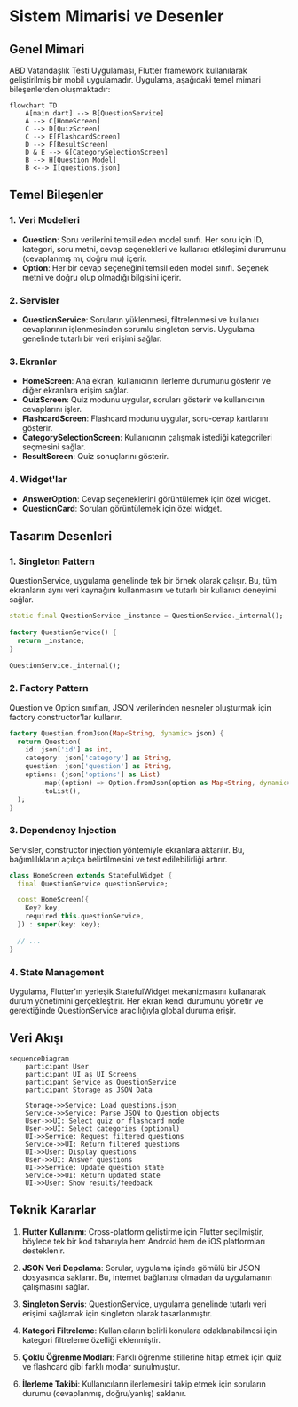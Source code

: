 # Sistem Mimarisi ve Desenler

## Genel Mimari

ABD Vatandaşlık Testi Uygulaması, Flutter framework kullanılarak geliştirilmiş bir mobil uygulamadır. Uygulama, aşağıdaki temel mimari bileşenlerden oluşmaktadır:

```mermaid
flowchart TD
    A[main.dart] --> B[QuestionService]
    A --> C[HomeScreen]
    C --> D[QuizScreen]
    C --> E[FlashcardScreen]
    D --> F[ResultScreen]
    D & E --> G[CategorySelectionScreen]
    B --> H[Question Model]
    B <--> I[questions.json]
```

## Temel Bileşenler

### 1. Veri Modelleri

- **Question**: Soru verilerini temsil eden model sınıfı. Her soru için ID, kategori, soru metni, cevap seçenekleri ve kullanıcı etkileşimi durumunu (cevaplanmış mı, doğru mu) içerir.
- **Option**: Her bir cevap seçeneğini temsil eden model sınıfı. Seçenek metni ve doğru olup olmadığı bilgisini içerir.

### 2. Servisler

- **QuestionService**: Soruların yüklenmesi, filtrelenmesi ve kullanıcı cevaplarının işlenmesinden sorumlu singleton servis. Uygulama genelinde tutarlı bir veri erişimi sağlar.

### 3. Ekranlar

- **HomeScreen**: Ana ekran, kullanıcının ilerleme durumunu gösterir ve diğer ekranlara erişim sağlar.
- **QuizScreen**: Quiz modunu uygular, soruları gösterir ve kullanıcının cevaplarını işler.
- **FlashcardScreen**: Flashcard modunu uygular, soru-cevap kartlarını gösterir.
- **CategorySelectionScreen**: Kullanıcının çalışmak istediği kategorileri seçmesini sağlar.
- **ResultScreen**: Quiz sonuçlarını gösterir.

### 4. Widget'lar

- **AnswerOption**: Cevap seçeneklerini görüntülemek için özel widget.
- **QuestionCard**: Soruları görüntülemek için özel widget.

## Tasarım Desenleri

### 1. Singleton Pattern

QuestionService, uygulama genelinde tek bir örnek olarak çalışır. Bu, tüm ekranların aynı veri kaynağını kullanmasını ve tutarlı bir kullanıcı deneyimi sağlar.

```dart
static final QuestionService _instance = QuestionService._internal();
  
factory QuestionService() {
  return _instance;
}
  
QuestionService._internal();
```

### 2. Factory Pattern

Question ve Option sınıfları, JSON verilerinden nesneler oluşturmak için factory constructor'lar kullanır.

```dart
factory Question.fromJson(Map<String, dynamic> json) {
  return Question(
    id: json['id'] as int,
    category: json['category'] as String,
    question: json['question'] as String,
    options: (json['options'] as List)
        .map((option) => Option.fromJson(option as Map<String, dynamic>))
        .toList(),
  );
}
```

### 3. Dependency Injection

Servisler, constructor injection yöntemiyle ekranlara aktarılır. Bu, bağımlılıkların açıkça belirtilmesini ve test edilebilirliği artırır.

```dart
class HomeScreen extends StatefulWidget {
  final QuestionService questionService;

  const HomeScreen({
    Key? key, 
    required this.questionService,
  }) : super(key: key);
  
  // ...
}
```

### 4. State Management

Uygulama, Flutter'ın yerleşik StatefulWidget mekanizmasını kullanarak durum yönetimini gerçekleştirir. Her ekran kendi durumunu yönetir ve gerektiğinde QuestionService aracılığıyla global duruma erişir.

## Veri Akışı

```mermaid
sequenceDiagram
    participant User
    participant UI as UI Screens
    participant Service as QuestionService
    participant Storage as JSON Data

    Storage->>Service: Load questions.json
    Service->>Service: Parse JSON to Question objects
    User->>UI: Select quiz or flashcard mode
    User->>UI: Select categories (optional)
    UI->>Service: Request filtered questions
    Service->>UI: Return filtered questions
    UI->>User: Display questions
    User->>UI: Answer questions
    UI->>Service: Update question state
    Service->>UI: Return updated state
    UI->>User: Show results/feedback
```

## Teknik Kararlar

1. **Flutter Kullanımı**: Cross-platform geliştirme için Flutter seçilmiştir, böylece tek bir kod tabanıyla hem Android hem de iOS platformları desteklenir.

2. **JSON Veri Depolama**: Sorular, uygulama içinde gömülü bir JSON dosyasında saklanır. Bu, internet bağlantısı olmadan da uygulamanın çalışmasını sağlar.

3. **Singleton Servis**: QuestionService, uygulama genelinde tutarlı veri erişimi sağlamak için singleton olarak tasarlanmıştır.

4. **Kategori Filtreleme**: Kullanıcıların belirli konulara odaklanabilmesi için kategori filtreleme özelliği eklenmiştir.

5. **Çoklu Öğrenme Modları**: Farklı öğrenme stillerine hitap etmek için quiz ve flashcard gibi farklı modlar sunulmuştur.

6. **İlerleme Takibi**: Kullanıcıların ilerlemesini takip etmek için soruların durumu (cevaplanmış, doğru/yanlış) saklanır.

